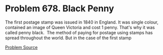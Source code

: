 # Problem 678. Black Penny 

The first postage stamp was issued in 1840 in England. It was single colour, contained an image of Queen Victoria and cost 1 penny. That's why it was called penny black.  The method of paying for postage using stamps has spread throughout the world. But in the case of the first stamp

[Problem Source](https://www.trizland.ru/tasks/5307/)